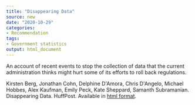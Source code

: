 ```yaml
---
title: "Disappearing Data"
source: new
date: "2020-10-29"
categories:
- Recommendation
tags:
- Government statistics
output: html_document
---
```


An account of recent events to stop the collection of data that the current administration thinks might hurt some of its efforts to roll back regulations.

<!---more--->

Kirsten Berg, Jonathan Cohn, Delphine D'Amora, Chris D'Angelo, Michael Hobbes, Alex Kaufman, Emily Peck, Kate Sheppard, Samanth Subramanian. Disappearing Data. HuffPost. Available in [html format][ber1].

[ber1]: https://highline.huffingtonpost.com/article/disappearing-data/
